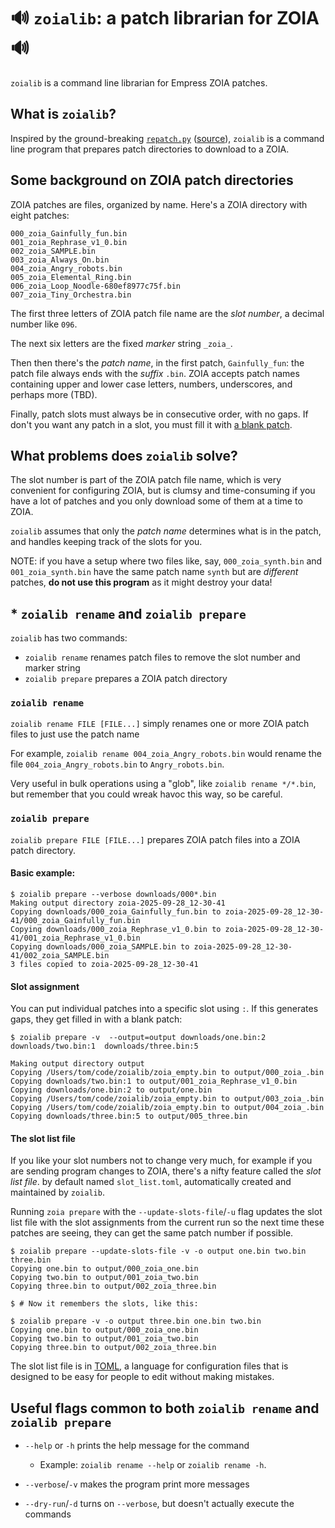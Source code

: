 # 🔊 `zoialib`: a patch librarian for ZOIA 🔊

`zoialib` is a command line librarian for Empress ZOIA patches.

## What is `zoialib`?

Inspired by the ground-breaking
[`repatch.py`](https://patchstorage.com/repatch-py-organize-and-auto-name-your-patches/)
([source](https://gist.github.com/BenQuigley/7b4c70cac1183a16aed89b8b209364a2)),
`zoialib` is a command line program that prepares patch directories to download
to a ZOIA.

## Some background on ZOIA patch directories

ZOIA patches are files, organized by name. Here's a ZOIA directory with
eight patches:

```
000_zoia_Gainfully_fun.bin
001_zoia_Rephrase_v1_0.bin
002_zoia_SAMPLE.bin
003_zoia_Always_On.bin
004_zoia_Angry_robots.bin
005_zoia_Elemental_Ring.bin
006_zoia_Loop_Noodle-680ef8977c75f.bin
007_zoia_Tiny_Orchestra.bin
```

The first three letters of ZOIA patch file name are the _slot number_, a decimal number
like `096`.

The next six letters are the fixed _marker_ string `_zoia_`.

Then then there's the _patch name_, in the first patch, `Gainfully_fun`: the patch file
always ends with the _suffix_ `.bin`.  ZOIA accepts patch names containing upper and
lower case letters, numbers, underscores, and perhaps more (TBD).

Finally, patch slots must always be in consecutive order, with no gaps. If don't you want
any patch in a slot, you must fill it with
[a blank patch](https://patchstorage.com/64-blank-zoia-patches/).

## What problems does `zoialib` solve?

The slot number is part of the ZOIA patch file name, which is very convenient for
configuring ZOIA, but is clumsy and time-consuming if you have a lot of patches and you
only download some of them at a time to ZOIA.

`zoialib` assumes that only the _patch name_ determines what is in the patch, and
handles keeping track of the slots for you.

NOTE: if you have a setup where two files like, say, `000_zoia_synth.bin` and
`001_zoia_synth.bin` have the same patch name `synth` but are _different_ patches, **do
not use this program** as it might destroy your data!

## * `zoialib rename` and `zoialib prepare`

`zoialib` has two commands:

* `zoialib rename` renames patch files to remove the slot number and marker string
* `zoialib prepare` prepares a ZOIA patch directory

### `zoialib rename`

`zoialib rename FILE [FILE...]` simply renames one or more ZOIA patch files to just use
the patch name

For example, `zoialib rename 004_zoia_Angry_robots.bin` would rename the file
`004_zoia_Angry_robots.bin` to `Angry_robots.bin`.

Very useful in bulk operations using a "glob", like `zoialib rename */*.bin`, but
remember that you could wreak havoc this way, so be careful.

### `zoialib prepare`

`zoialib prepare FILE [FILE...]` prepares ZOIA patch files into a ZOIA patch directory.

#### Basic example:

```
$ zoialib prepare --verbose downloads/000*.bin
Making output directory zoia-2025-09-28_12-30-41
Copying downloads/000_zoia_Gainfully_fun.bin to zoia-2025-09-28_12-30-41/000_zoia_Gainfully_fun.bin
Copying downloads/000_zoia_Rephrase_v1_0.bin to zoia-2025-09-28_12-30-41/001_zoia_Rephrase_v1_0.bin
Copying downloads/000_zoia_SAMPLE.bin to zoia-2025-09-28_12-30-41/002_zoia_SAMPLE.bin
3 files copied to zoia-2025-09-28_12-30-41
```

#### Slot assignment

You can put individual patches into a specific slot using `:`. If this generates gaps,
they get filled in with a blank patch:

```
$ zoialib prepare -v  --output=output downloads/one.bin:2 downloads/two.bin:1  downloads/three.bin:5

Making output directory output
Copying /Users/tom/code/zoialib/zoia_empty.bin to output/000_zoia_.bin
Copying downloads/two.bin:1 to output/001_zoia_Rephrase_v1_0.bin
Copying downloads/one.bin:2 to output/one.bin
Copying /Users/tom/code/zoialib/zoia_empty.bin to output/003_zoia_.bin
Copying /Users/tom/code/zoialib/zoia_empty.bin to output/004_zoia_.bin
Copying downloads/three.bin:5 to output/005_three.bin
```

#### The slot list file

If you like your slot numbers not to change very much, for example if you are
sending program changes to ZOIA, there's a nifty feature called the _slot list file_.
by default named `slot_list.toml`, automatically created and maintained by `zoialib`.

Running `zoia prepare` with the `--update-slots-file`/`-u` flag updates the slot list
file with the slot assignments from the current run so the next time these patches
are seeing, they can get the same patch number if possible.

```
$ zoialib prepare --update-slots-file -v -o output one.bin two.bin three.bin
Copying one.bin to output/000_zoia_one.bin
Copying two.bin to output/001_zoia_two.bin
Copying three.bin to output/002_zoia_three.bin

$ # Now it remembers the slots, like this:

$ zoialib prepare -v -o output three.bin one.bin two.bin
Copying one.bin to output/000_zoia_one.bin
Copying two.bin to output/001_zoia_two.bin
Copying three.bin to output/002_zoia_three.bin
```

The slot list file is in [TOML](https://toml.io/en/), a language for configuration files
that is designed to be easy for people to edit without making mistakes.

## Useful flags common to both `zoialib rename` and `zoialib prepare`

* `--help` or `-h` prints the help message for the command
  * Example: `zoialib rename --help` or `zoialib rename -h`.

* `--verbose`/`-v` makes the program print more messages

* `--dry-run`/`-d` turns on `--verbose`, but doesn't actually execute the commands
